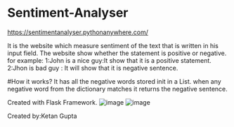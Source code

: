 # Sentiment-Analyser
https://sentimentanalyser.pythonanywhere.com/

It is the website which measure sentiment of the text that is written in his input field.
The website show whether the statement is positive or negative.
for example:
1:John is a nice guy:It show that it is a positive statement.
2:Jhon is bad guy : It will show that it is negative sentence.

#How it works?
It has all the negative words stored init in a List.
when any negative word from the dictionary matches it returns the negative sentence.



Created with Flask Framework.
![image](https://user-images.githubusercontent.com/56790330/94359815-d317a980-00c6-11eb-8573-567209ec143b.png)
![image](https://user-images.githubusercontent.com/56790330/94359857-13772780-00c7-11eb-87ea-b56cb2df4648.png)




Created by:Ketan Gupta
